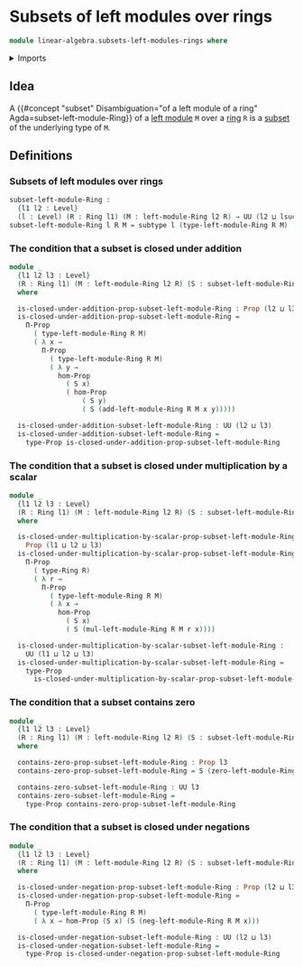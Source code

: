 # Subsets of left modules over rings

```agda
module linear-algebra.subsets-left-modules-rings where
```

<details><summary>Imports</summary>

```agda
open import foundation.conjunction
open import foundation.propositions
open import foundation.subtypes
open import foundation.universe-levels

open import linear-algebra.left-modules-rings

open import ring-theory.rings
```

</details>

## Idea

A
{{#concept "subset" Disambiguation="of a left module of a ring" Agda=subset-left-module-Ring}}
of a [left module](linear-algebra.left-modules-rings.md) `M` over a
[ring](ring-theory.rings.md) `R` is a [subset](foundation.subtypes.md) of the
underlying type of `M`.

## Definitions

### Subsets of left modules over rings

```agda
subset-left-module-Ring :
  {l1 l2 : Level}
  (l : Level) (R : Ring l1) (M : left-module-Ring l2 R) → UU (l2 ⊔ lsuc l)
subset-left-module-Ring l R M = subtype l (type-left-module-Ring R M)
```

### The condition that a subset is closed under addition

```agda
module _
  {l1 l2 l3 : Level}
  (R : Ring l1) (M : left-module-Ring l2 R) (S : subset-left-module-Ring l3 R M)
  where

  is-closed-under-addition-prop-subset-left-module-Ring : Prop (l2 ⊔ l3)
  is-closed-under-addition-prop-subset-left-module-Ring =
    Π-Prop
      ( type-left-module-Ring R M)
      ( λ x →
        Π-Prop
          ( type-left-module-Ring R M)
          ( λ y →
            hom-Prop
              ( S x)
              ( hom-Prop
                  ( S y)
                  ( S (add-left-module-Ring R M x y)))))

  is-closed-under-addition-subset-left-module-Ring : UU (l2 ⊔ l3)
  is-closed-under-addition-subset-left-module-Ring =
    type-Prop is-closed-under-addition-prop-subset-left-module-Ring
```

### The condition that a subset is closed under multiplication by a scalar

```agda
module _
  {l1 l2 l3 : Level}
  (R : Ring l1) (M : left-module-Ring l2 R) (S : subset-left-module-Ring l3 R M)
  where

  is-closed-under-multiplication-by-scalar-prop-subset-left-module-Ring :
    Prop (l1 ⊔ l2 ⊔ l3)
  is-closed-under-multiplication-by-scalar-prop-subset-left-module-Ring =
    Π-Prop
      ( type-Ring R)
      ( λ r →
        Π-Prop
          ( type-left-module-Ring R M)
          ( λ x →
            hom-Prop
              ( S x)
              ( S (mul-left-module-Ring R M r x))))

  is-closed-under-multiplication-by-scalar-subset-left-module-Ring :
    UU (l1 ⊔ l2 ⊔ l3)
  is-closed-under-multiplication-by-scalar-subset-left-module-Ring =
    type-Prop
      is-closed-under-multiplication-by-scalar-prop-subset-left-module-Ring
```

### The condition that a subset contains zero

```agda
module _
  {l1 l2 l3 : Level}
  (R : Ring l1) (M : left-module-Ring l2 R) (S : subset-left-module-Ring l3 R M)
  where

  contains-zero-prop-subset-left-module-Ring : Prop l3
  contains-zero-prop-subset-left-module-Ring = S (zero-left-module-Ring R M)

  contains-zero-subset-left-module-Ring : UU l3
  contains-zero-subset-left-module-Ring =
    type-Prop contains-zero-prop-subset-left-module-Ring
```

### The condition that a subset is closed under negations

```agda
module _
  {l1 l2 l3 : Level}
  (R : Ring l1) (M : left-module-Ring l2 R) (S : subset-left-module-Ring l3 R M)
  where

  is-closed-under-negation-prop-subset-left-module-Ring : Prop (l2 ⊔ l3)
  is-closed-under-negation-prop-subset-left-module-Ring =
    Π-Prop
      ( type-left-module-Ring R M)
      ( λ x → hom-Prop (S x) (S (neg-left-module-Ring R M x)))

  is-closed-under-negation-subset-left-module-Ring : UU (l2 ⊔ l3)
  is-closed-under-negation-subset-left-module-Ring =
    type-Prop is-closed-under-negation-prop-subset-left-module-Ring
```
